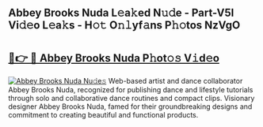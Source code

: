 ## Abbey Brooks Nuda L𝚎a𝚔ed N𝚞𝚍e - Part-V5I Vi𝚍𝚎o L𝚎a𝚔s - H𝚘𝚝 O𝚗𝚕yf𝚊ns P𝚑𝚘tos NzVgO

# <h2><a href="http://kfboaqe.oniu.top/?m=Abbey+Brooks+Nuda">🔗👉 🔴 Abbey Brooks Nuda P𝚑ot𝚘𝚜 V𝚒d𝚎o</a></h2>

[![Abbey Brooks Nuda Nu𝚍e𝚜](https://i.imgur.com/0qMVB7G.gif)](http://kfboaqe.oniu.top/?m=Abbey+Brooks+Nuda)
Web-based artist and dance collaborator Abbey Brooks Nuda, recognized for publishing dance and lifestyle tutorials through solo and collaborative dance routines and compact clips. Visionary designer Abbey Brooks Nuda, famed for their groundbreaking designs and commitment to creating beautiful and functional products.  
